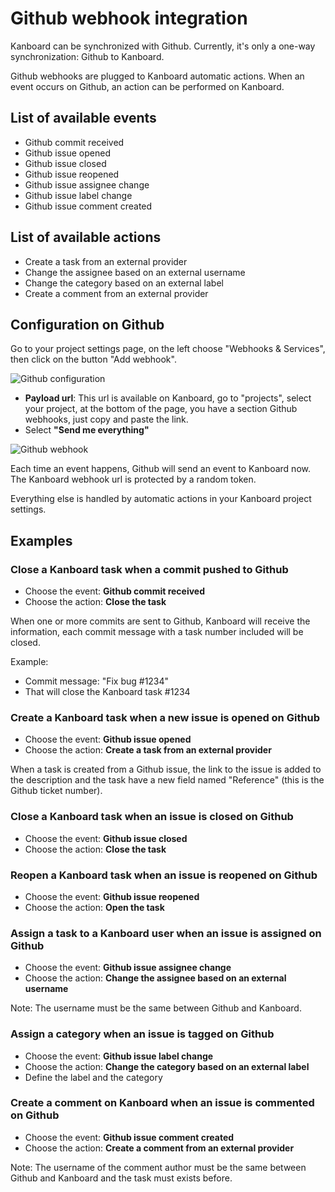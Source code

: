 Github webhook integration
==========================

Kanboard can be synchronized with Github.
Currently, it's only a one-way synchronization: Github to Kanboard.

Github webhooks are plugged to Kanboard automatic actions.
When an event occurs on Github, an action can be performed on Kanboard.

List of available events
------------------------

- Github commit received
- Github issue opened
- Github issue closed
- Github issue reopened
- Github issue assignee change
- Github issue label change
- Github issue comment created

List of available actions
-------------------------

- Create a task from an external provider
- Change the assignee based on an external username
- Change the category based on an external label
- Create a comment from an external provider

Configuration on Github
-----------------------

Go to your project settings page, on the left choose "Webhooks & Services", then click on the button "Add webhook".

![Github configuration](http://kanboard.net/screenshots/documentation/github-webhooks.png)

- **Payload url**: This url is available on Kanboard, go to "projects", select your project, at the bottom of the page, you have a section Github webhooks, just copy and paste the link.
- Select **"Send me everything"**

![Github webhook](http://kanboard.net/screenshots/documentation/kanboard-github-webhooks.png)

Each time an event happens, Github will send an event to Kanboard now.
The Kanboard webhook url is protected by a random token.

Everything else is handled by automatic actions in your Kanboard project settings.

Examples
--------

### Close a Kanboard task when a commit pushed to Github

- Choose the event: **Github commit received**
- Choose the action: **Close the task**

When one or more commits are sent to Github, Kanboard will receive the information, each commit message with a task number included will be closed.

Example:

- Commit message: "Fix bug #1234"
- That will close the Kanboard task #1234

### Create a Kanboard task when a new issue is opened on Github

- Choose the event: **Github issue opened**
- Choose the action: **Create a task from an external provider**

When a task is created from a Github issue, the link to the issue is added to the description and the task have a new field named "Reference" (this is the Github ticket number).

### Close a Kanboard task when an issue is closed on Github

- Choose the event: **Github issue closed**
- Choose the action: **Close the task**

### Reopen a Kanboard task when an issue is reopened on Github

- Choose the event: **Github issue reopened**
- Choose the action: **Open the task**

### Assign a task to a Kanboard user when an issue is assigned on Github

- Choose the event: **Github issue assignee change**
- Choose the action: **Change the assignee based on an external username**

Note: The username must be the same between Github and Kanboard.

### Assign a category when an issue is tagged on Github

- Choose the event: **Github issue label change**
- Choose the action: **Change the category based on an external label**
- Define the label and the category

### Create a comment on Kanboard when an issue is commented on Github

- Choose the event: **Github issue comment created**
- Choose the action: **Create a comment from an external provider**

Note: The username of the comment author must be the same between Github and Kanboard and the task must exists before.
